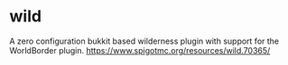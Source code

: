 # wild
A zero configuration bukkit based wilderness plugin with support for the WorldBorder plugin. 
https://www.spigotmc.org/resources/wild.70365/
